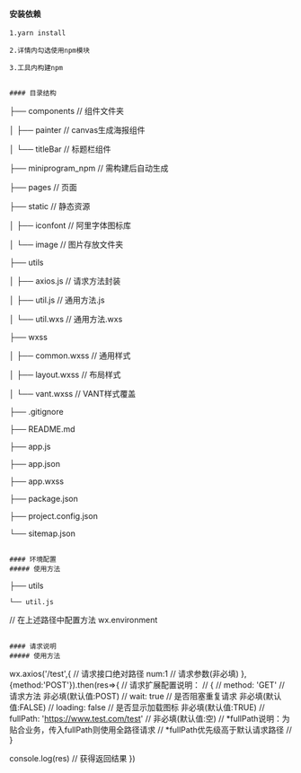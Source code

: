 <!--
 * @Author       : yuanrunwei
 * @Date         : 2020-05-17 16:38:29
 * @LastEditors  : yuanrunwei
 * @LastEditTime : 2020-05-17 17:18:36
 * @FilePath     : \ambre-miniprogram\README.md
--> 
#### 安装依赖

```
1.yarn install 
```
```
2.详情内勾选使用npm模块
```
```
3.工具内构建npm
```
``` 

#### 目录结构
```

├── components // 组件文件夹

│   ├── painter // canvas生成海报组件

│   └── titleBar // 标题栏组件

├── miniprogram_npm // 需构建后自动生成

├── pages // 页面

├── static  // 静态资源

│   ├── iconfont // 阿里字体图标库

│   └── image // 图片存放文件夹

├── utils

│   ├── axios.js // 请求方法封装

│   ├── util.js // 通用方法.js

│   └── util.wxs // 通用方法.wxs

├── wxss

│   ├── common.wxss // 通用样式

│   ├── layout.wxss // 布局样式

│   └── vant.wxss // VANT样式覆盖

├── .gitignore

├── README.md

├── app.js

├── app.json

├── app.wxss

├── package.json

├── project.config.json

└── sitemap.json

```

#### 环境配置
##### 使用方法
```
├── utils

    └── util.js

// 在上述路径中配置方法
wx.environment
```

#### 请求说明
##### 使用方法
```
wx.axios('/test',{                          // 请求接口绝对路径
  num:1                                     // 请求参数(非必填)
},{method:'POST'}).then(res=>{              // 请求扩展配置说明：
                                            // {
                                            //   method: 'GET' // 请求方法 非必填(默认值:POST)
                                            //   wait: true    // 是否阻塞重复请求 非必填(默认值:FALSE)
                                            //   loading: false // 是否显示加载图标 非必填(默认值:TRUE)
                                            //   fullPath: 'https://www.test.com/test' // 非必填(默认值:空)
                                            //   *fullPath说明：为贴合业务，传入fullPath则使用全路径请求
                                            //   *fullPath优先级高于默认请求路径
                                            // }

  console.log(res)                          // 获得返回结果
})
```
